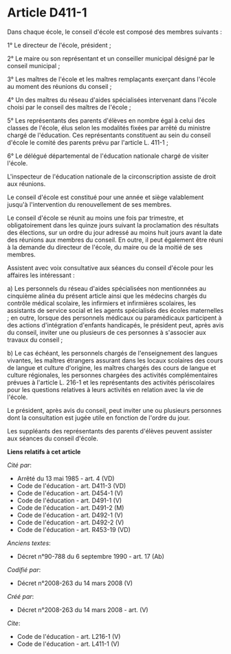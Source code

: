 # Article D411-1

Dans chaque école, le conseil d'école est composé des membres suivants : 

1° Le directeur de l'école, président ; 

2° Le maire ou son représentant et un conseiller municipal désigné par le conseil municipal ; 

3° Les maîtres de l'école et les maîtres remplaçants exerçant dans l'école au moment des réunions du conseil ; 

4° Un des maîtres du réseau d'aides spécialisées intervenant dans l'école choisi par le conseil des maîtres de l'école ; 

5° Les représentants des parents d'élèves en nombre égal à celui des classes de l'école, élus selon les modalités fixées par
arrêté du ministre chargé de l'éducation. Ces représentants constituent au sein du conseil d'école le comité des parents
prévu par l'article L. 411-1 ; 

6° Le délégué départemental de l'éducation nationale chargé de visiter l'école. 

L'inspecteur de l'éducation nationale de la circonscription assiste de droit aux réunions. 

Le conseil d'école est constitué pour une année et siège valablement jusqu'à l'intervention du renouvellement de ses
membres. 

Le conseil d'école se réunit au moins une fois par trimestre, et obligatoirement dans les quinze jours suivant la
proclamation des résultats des élections, sur un ordre du jour adressé au moins huit jours avant la date des réunions aux
membres du conseil. En outre, il peut également être réuni à la demande du directeur de l'école, du maire ou de la moitié de
ses membres. 

Assistent avec voix consultative aux séances du conseil d'école pour les affaires les intéressant : 

a) Les personnels du réseau d'aides spécialisées non mentionnées au cinquième alinéa du présent article ainsi que les
médecins chargés du contrôle médical scolaire, les infirmiers et infirmières scolaires, les assistants de service social et
les agents spécialisés des écoles maternelles ; en outre, lorsque des personnels médicaux ou paramédicaux participent à des
actions d'intégration d'enfants handicapés, le président peut, après avis du conseil, inviter une ou plusieurs de ces
personnes à s'associer aux travaux du conseil ; 

b) Le cas échéant, les personnels chargés de l'enseignement des langues vivantes, les maîtres étrangers assurant dans les
locaux scolaires des cours de langue et culture d'origine, les maîtres chargés des cours de langue et culture régionales, les
personnes chargées des activités complémentaires prévues à l'article L. 216-1 et les représentants des activités
périscolaires pour les questions relatives à leurs activités en relation avec la vie de l'école. 

Le président, après avis du conseil, peut inviter une ou plusieurs personnes dont la consultation est jugée utile en fonction
de l'ordre du jour. 

Les suppléants des représentants des parents d'élèves peuvent assister aux séances du conseil d'école.

**Liens relatifs à cet article**

_Cité par_:

  - Arrêté du 13 mai 1985 - art. 4 (VD)
  - Code de l'éducation - art. D411-3 (VD)
  - Code de l'éducation - art. D454-1 (V)
  - Code de l'éducation - art. D491-1 (V)
  - Code de l'éducation - art. D491-2 (M)
  - Code de l'éducation - art. D492-1 (V)
  - Code de l'éducation - art. D492-2 (V)
  - Code de l'éducation - art. R453-19 (VD)

_Anciens textes_:

  - Décret n°90-788 du 6 septembre 1990 - art. 17 (Ab)

_Codifié par_:

  - Décret n°2008-263 du 14 mars 2008 (V)

_Créé par_:

  - Décret n°2008-263 du 14 mars 2008 - art. (V)

_Cite_:

  - Code de l'éducation - art. L216-1 (V)
  - Code de l'éducation - art. L411-1 (V)
